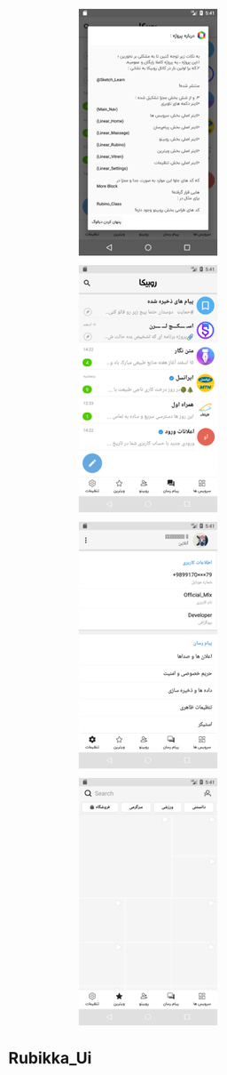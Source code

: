 <p align="center"><img src="https://github.com/SajjadSabzkar/Rubika_Ui/blob/main/Screenshot_1.png" width="250"></p>
<p align="center"><img src="https://github.com/SajjadSabzkar/Rubika_Ui/blob/main/Screenshot_2.png" width="250"></p>
<p align="center"><img src="https://github.com/SajjadSabzkar/Rubika_Ui/blob/main/Screenshot_3.png" width="250"></p>
<p align="center"><img src="https://github.com/SajjadSabzkar/Rubika_Ui/blob/main/Screenshot_4.png" width="250"></p>


# Rubikka_Ui
